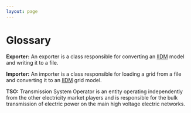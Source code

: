 ```yaml
---
layout: page
---
```


# Glossary

<a class="heading" id="exporter"/>**Exporter:** An exporter is a class responsible for converting an [IIDM](./grid/model/index.md) model and writing it to a file.

<a class="heading" id="importer"/>**Importer:** An importer is a class responsible for loading a grid from a file and converting it to an [IIDM](./grid/model/index.md) grid model.

<a class="heading" id="tso"/>**TSO:** Transmission System Operator is an entity operating independently from the other electricity market players and is responsible for the bulk transmission of electric power on the main high voltage electric networks.
